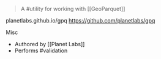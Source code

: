 > A #utility for working with [[GeoParquet]]

planetlabs.github.io/gpq
https://github.com/planetlabs/gpq

Misc
- Authored by [[Planet Labs]]
- Performs #validation